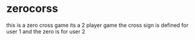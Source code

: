 # zerocorss

this is a zero cross game  its a 2 player game  the cross sign is defined for user 1 and  the zero is for user 2   

